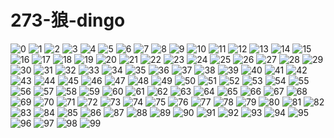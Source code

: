 # 273-狼-dingo

![0](0.jpg) ![1](1.jpg) ![2](2.jpg) ![3](3.jpg) ![4](4.jpg) ![5](5.jpg) ![6](6.jpg) ![7](7.jpg) ![8](8.jpg) ![9](9.jpg) ![10](10.jpg) ![11](11.jpg) ![12](12.jpg) ![13](13.jpg) ![14](14.jpg) ![15](15.jpg) ![16](16.jpg) ![17](17.jpg) ![18](18.jpg) ![19](19.jpg) ![20](20.jpg) ![21](21.jpg) ![22](22.jpg) ![23](23.jpg) ![24](24.jpg) ![25](25.jpg) ![26](26.jpg) ![27](27.jpg) ![28](28.jpg) ![29](29.jpg) ![30](30.jpg) ![31](31.jpg) ![32](32.jpg) ![33](33.jpg) ![34](34.jpg) ![35](35.jpg) ![36](36.jpg) ![37](37.jpg) ![38](38.jpg) ![39](39.jpg) ![40](40.jpg) ![41](41.jpg) ![42](42.jpg) ![43](43.jpg) ![44](44.jpg) ![45](45.jpg) ![46](46.jpg) ![47](47.jpg) ![48](48.jpg) ![49](49.jpg) ![50](50.jpg) ![51](51.jpg) ![52](52.jpg) ![53](53.jpg) ![54](54.jpg) ![55](55.jpg) ![56](56.jpg) ![57](57.jpg) ![58](58.jpg) ![59](59.jpg) ![60](60.jpg) ![61](61.jpg) ![62](62.jpg) ![63](63.jpg) ![64](64.jpg) ![65](65.jpg) ![66](66.jpg) ![67](67.jpg) ![68](68.jpg) ![69](69.jpg) ![70](70.jpg) ![71](71.jpg) ![72](72.jpg) ![73](73.jpg) ![74](74.jpg) ![75](75.jpg) ![76](76.jpg) ![77](77.jpg) ![78](78.jpg) ![79](79.jpg) ![80](80.jpg) ![81](81.jpg) ![82](82.jpg) ![83](83.jpg) ![84](84.jpg) ![85](85.jpg) ![86](86.jpg) ![87](87.jpg) ![88](88.jpg) ![89](89.jpg) ![90](90.jpg) ![91](91.jpg) ![92](92.jpg) ![93](93.jpg) ![94](94.jpg) ![95](95.jpg) ![96](96.jpg) ![97](97.jpg) ![98](98.jpg) ![99](99.jpg)

